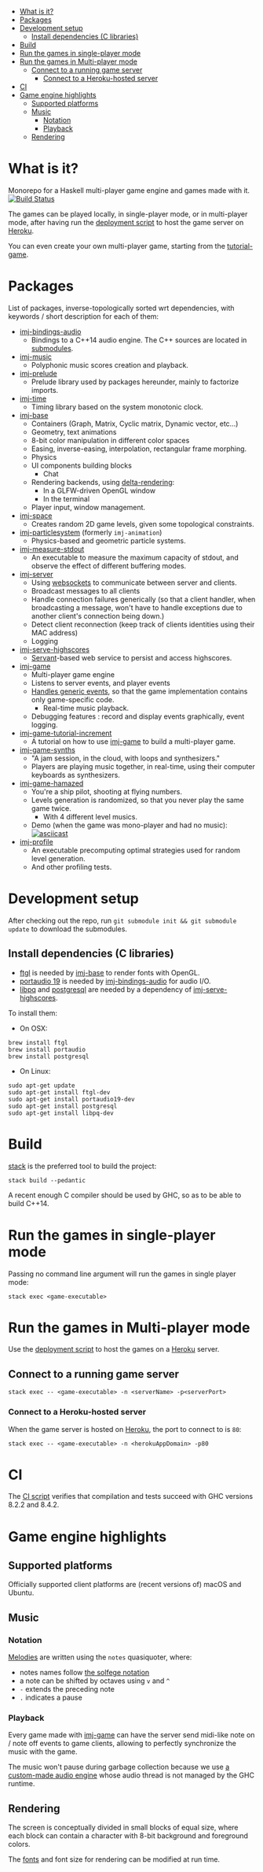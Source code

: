 <!-- TOC depthFrom:1 depthTo:6 withLinks:1 updateOnSave:1 orderedList:0 -->

- [What is it?](#what-is-it)
- [Packages](#packages)
- [Development setup](#development-setup)
	- [Install dependencies (C libraries)](#install-dependencies-c-libraries)
- [Build](#build)
- [Run the games in single-player mode](#run-the-games-in-single-player-mode)
- [Run the games in Multi-player mode](#run-the-games-in-multi-player-mode)
	- [Connect to a running game server](#connect-to-a-running-game-server)
		- [Connect to a Heroku-hosted server](#connect-to-a-heroku-hosted-server)
- [CI](#ci)
- [Game engine highlights](#game-engine-highlights)
	- [Supported platforms](#supported-platforms)
	- [Music](#music)
		- [Notation](#notation)
		- [Playback](#playback)
	- [Rendering](#rendering)

<!-- /TOC -->

# What is it?

Monorepo for a Haskell multi-player game engine and games made with it.
[![Build Status](https://travis-ci.org/OlivierSohn/hamazed.svg?branch=master)](https://travis-ci.org/OlivierSohn/hamazed)

The games can be played locally, in single-player mode, or in multi-player mode, after having run the [deployment script]
to host the game server on [Heroku].

You can even create your own multi-player game, starting from the [tutorial-game](/imj-game-tutorial-increment).

# Packages

List of packages, inverse-topologically sorted wrt dependencies, with keywords / short description for each of them:

- [imj-bindings-audio]
  - Bindings to a C++14 audio engine. The C++ sources are located in [submodules](/imj-bindings-audio/c).
- [imj-music](/imj-music)
  - Polyphonic music scores creation and playback.
- [imj-prelude](/imj-prelude)
  - Prelude library used by packages hereunder, mainly to factorize imports.
- [imj-time]
  - Timing library based on the system monotonic clock.
- [imj-base]
  - Containers (Graph, Matrix, Cyclic matrix, Dynamic vector, etc...)
  - Geometry, text animations
  - 8-bit color manipulation in different color spaces
  - Easing, inverse-easing, interpolation, rectangular frame morphing.
  - Physics
  - UI components building blocks
    - Chat
  - Rendering backends, using [delta-rendering](/imj-base/src/Imj/Graphics/Render/Delta.hs):
     - In a GLFW-driven OpenGL window
     - In the terminal
  - Player input, window management.
- [imj-space](/imj-space)
  - Creates random 2D game levels, given some topological constraints.
- [imj-particlesystem](/imj-particlesystem) (formerly `imj-animation`)
  - Physics-based and geometric particle systems.
- [imj-measure-stdout](/imj-measure-stdout)
  - An executable to measure the maximum capacity of stdout, and observe
  the effect of different buffering modes.
- [imj-server](/imj-server)
  - Using [websockets] to communicate between server and clients.
  - Broadcast messages to all clients
  - Handle connection failures generically (so that a client handler, when broadcasting a message,
    won't have to handle exceptions due to another client's connection being down.)
  - Detect client reconnection (keep track of clients identities using their MAC address)
  - Logging
- [imj-serve-highscores]
  - [Servant]-based web service to persist and access highscores.
- [imj-game]
  - Multi-player game engine
  - Listens to server events, and player events
  - [Handles generic events](/imj-game/src/Imj/Game/Update.hs), so that the game implementation
  contains only game-specific code.
    - Real-time music playback.
  - Debugging features : record and display events graphically, event logging.
- [imj-game-tutorial-increment](/imj-game-tutorial-increment)
  - A tutorial on how to use [imj-game] to build a multi-player game.
- [imj-game-synths]
  - "A jam session, in the cloud, with loops and synthesizers."
  - Players are playing music together, in real-time, using their computer keyboards as synthesizers.
- [imj-game-hamazed]
  - You're a ship pilot, shooting at flying numbers.
  - Levels generation is randomized, so that you never play the same game twice.
	- With 4 different level musics.
  - Demo (when the game was mono-player and had no music):
      [![asciicast](https://asciinema.org/a/156059.png)](https://asciinema.org/a/156059)
- [imj-profile](/imj-profile)
  - An executable precomputing optimal strategies used for random level generation.
  - And other profiling tests.

# Development setup

After checking out the repo, run `git submodule init && git submodule update` to download the submodules.

## Install dependencies (C libraries)

- [ftgl] is needed by [imj-base] to render fonts with OpenGL.
- [portaudio 19] is needed by [imj-bindings-audio] for audio I/O.
- [libpq] and [postgresql] are needed by a dependency of [imj-serve-highscores].

To install them:

- On OSX:

```shell
brew install ftgl
brew install portaudio
brew install postgresql
```

- On Linux:

```shell
sudo apt-get update
sudo apt-get install ftgl-dev
sudo apt-get install portaudio19-dev
sudo apt-get install postgresql
sudo apt-get install libpq-dev
```

# Build

[stack] is the preferred tool to build the project:

```shell
stack build --pedantic
```

A recent enough C compiler should be used by GHC, so as to be able to build C++14.

# Run the games in single-player mode

Passing no command line argument will run the games in single player mode:

```shell
stack exec <game-executable>
```

# Run the games in Multi-player mode

Use the [deployment script] to host the games on a [Heroku] server.

## Connect to a running game server

```shell
stack exec -- <game-executable> -n <serverName> -p<serverPort>
```

### Connect to a Heroku-hosted server

When the game server is hosted on [Heroku], the port to connect to is `80`:

```shell
stack exec -- <game-executable> -n <herokuAppDomain> -p80
```

# CI

The [CI script](/.travis.yml) verifies that compilation and tests succeed with
GHC versions 8.2.2 and 8.4.2.


# Game engine highlights

## Supported platforms

Officially supported client platforms are (recent versions of) macOS and Ubuntu.

## Music

### Notation

[Melodies](/imj-game-hamazed/src/Imj/Game/Hamazed/Music.hs)
are written using the `notes` quasiquoter, where:

- notes names follow [the solfege notation]
- a note can be shifted by octaves using `v` and `^`
- `-` extends the preceding note
- `.` indicates a pause

### Playback

Every game made with [imj-game] can have the server send midi-like
note on / note off events to game clients, allowing to perfectly synchronize the music with the game.

The music won't pause during garbage collection because we use
[a custom-made audio engine](/imj-bindings-audio) whose audio thread is
not managed by the GHC runtime.

## Rendering

The screen is conceptually divided in small blocks of equal size,
where each block can contain a character with 8-bit background and foreground colors.

The [fonts](/imj-base/fonts) and font size for rendering can be modified at run time.

[deployment script]: ./deploy-heroku.sh
[ftgl]: http://ftgl.sourceforge.net/docs/html/
[Heroku]: https://www.heroku.com/
[imj-base]: /imj-base
[imj-bindings-audio]: /imj-bindings-audio
[imj-game]: /imj-game
[imj-game-hamazed]: /imj-game-hamazed
[imj-game-synths]: /imj-game-synths
[imj-serve-highscores]: /imj-serve-highscores
[imj-time]: /imj-time
[libpq]: https://www.postgresql.org/docs/9.5/static/libpq.html
[postgresql]: https://www.postgresql.org/
[portaudio 19]: http://www.portaudio.com/
[Servant]: http://haskell-servant.readthedocs.io/en/stable/
[stack]: https://docs.haskellstack.org
[the solfege notation]: https://en.wikipedia.org/wiki/Solf%C3%A8ge#Fixed_do_solf%C3%A8ge
[websockets]: http://hackage.haskell.org/package/websockets
